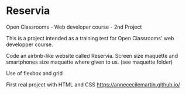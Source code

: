 # Reservia
Open Classrooms - Web developer course - 2nd Project

This is a project intended as a training test for Open Classrooms' web developper course.

Code an airbnb-like website called Reservia.
Screen size maquette and smartphones size maquette where given to us. (see maquette folder)

Use of flexbox and grid

First real project with HTML and CSS
https://annececilemartin.github.io/
